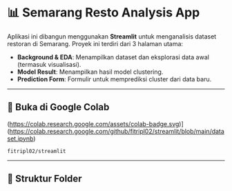 # 📊 Semarang Resto Analysis App

Aplikasi ini dibangun menggunakan **Streamlit** untuk menganalisis dataset restoran di Semarang. Proyek ini terdiri dari 3 halaman utama:
- **Background & EDA**: Menampilkan dataset dan eksplorasi data awal (termasuk visualisasi).
- **Model Result**: Menampilkan hasil model clustering.
- **Prediction Form**: Formulir untuk memprediksi cluster dari data baru.

---

## 🔗 Buka di Google Colab

(https://colab.research.google.com/assets/colab-badge.svg)](https://colab.research.google.com/github/fitripl02/streamlit/blob/main/dataset.ipynb)

 `fitripl02/streamlit`


---

## 📁 Struktur Folder


